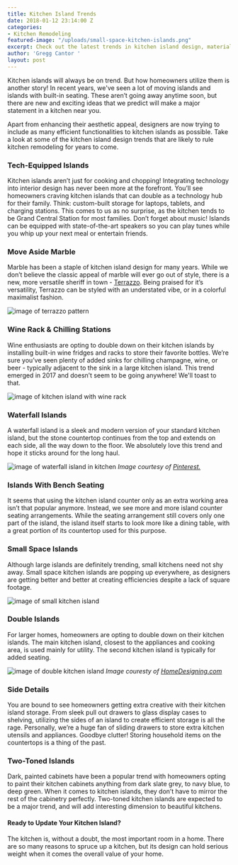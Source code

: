 ```yaml
---
title: Kitchen Island Trends
date: 2018-01-12 23:14:00 Z
categories:
- Kitchen Remodeling
featured-image: "/uploads/small-space-kitchen-islands.png"
excerpt: Check out the latest trends in kitchen island design, materials, and features for your kitchen.
author: 'Gregg Cantor '
layout: post
---
```


Kitchen islands will always be on trend. But how homeowners utilize them is another story! In recent years, we've seen a lot of moving islands and islands with built-in seating. These aren’t going away anytime soon, but there are new and exciting ideas that we predict will make a major statement in a kitchen near you.

Apart from enhancing their aesthetic appeal, designers are now trying to include as many efficient functionalities to kitchen islands as possible. Take a look at some of the kitchen island design trends that are likely to rule kitchen remodeling for years to come.

### Tech-Equipped Islands

Kitchen islands aren’t just for cooking and chopping! Integrating technology into interior design has never been more at the forefront. You’ll see homeowners craving kitchen islands that can double as a technology hub for their family. Think: custom-built storage for laptops, tablets, and charging stations. This comes to us as no surprise, as the kitchen tends to be Grand Central Station for most families. Don’t forget about music! Islands can be equipped with state-of-the-art speakers so you can play tunes while you whip up your next meal or entertain friends.

### Move Aside Marble

Marble has been a staple of kitchen island design for many years. While we don’t believe the classic appeal of marble will ever go out of style, there is a new, more versatile sheriff in town - [Terrazzo](https://www.apartmenttherapy.com/on-trend-terrazzo-is-making-a-major-comeback-241123). Being praised for it’s versatility, Terrazzo can be styled with an understated vibe, or in a colorful maximalist fashion.

![image of terrazzo pattern](/uploads/terrazzo.png "Terrazzo: Coming to a Kitchen Near Your in 2018")

### Wine Rack & Chilling Stations

Wine enthusiasts are opting to double down on their kitchen islands by installing built-in wine fridges and racks to store their favorite bottles. We’re sure you’ve seen plenty of added sinks for chilling champagne, wine, or beer - typically adjacent to the sink in a large kitchen island. This trend emerged in 2017 and doesn’t seem to be going anywhere! We'll toast to that.

![image of kitchen island with wine rack](/uploads/wine-rack-kitchen-island.png "Kitchen Islands with Installed Wine Racks Will Be Big")

### Waterfall Islands

A waterfall island is a sleek and modern version of your standard kitchen island, but the stone countertop continues from the top and extends on each side, all the way down to the floor. We absolutely love this trend and hope it sticks around for the long haul.

![image of waterfall island in kitchen](/uploads/waterfall-counter.png "Waterfall Islands Add a Modern Feel to Your Kitchen")
_Image courtesy of [Pinterest.](https://www.pinterest.com/search/pins/?q=waterfall%20kitchen%20island&rs=typed&term_meta\[\]=waterfall%7Ctyped&term_meta\[\]=kitchen%7Ctyped&term_meta\[\]=island%7Ctyped)_

### Islands With Bench Seating

It seems that using the kitchen island counter only as an extra working area isn’t that popular anymore. Instead, we see more and more island counter seating arrangements. While the seating arrangement still covers only one part of the island, the island itself starts to look more like a dining table, with a great portion of its countertop used for this purpose.

### Small Space Islands

Although large islands are definitely trending, small kitchens need not shy away. Small space kitchen islands are popping up everywhere, as designers are getting better and better at creating efficiencies despite a lack of square footage.

![image of small kitchen island](/uploads/small-space-kitchen-islands.png "Small Space Kitchen Islands Pack In a Lot of Style")

### Double Islands

For larger homes, homeowners are opting to double down on their kitchen islands. The main kitchen island, closest to the appliances and cooking area, is used mainly for utility. The second kitchen island is typically for added seating.

![image of double kitchen island](/uploads/double-island.jpg "Double Kitchen Islands are Twice the Fun")
_Image couresty of [HomeDesigning.com](http://www.home-designing.com/2012/06/perfectly-peaceful-designer-pad/wooden-kitchen-island-units)_

### Side Details

You are bound to see homeowners getting extra creative with their kitchen island storage. From sleek pull out drawers to glass display cases to shelving, utilizing the sides of an island to create efficient storage is all the rage. Personally, we’re a huge fan of sliding drawers to store extra kitchen utensils and appliances. Goodbye clutter! Storing household items on the countertops is a thing of the past.

### Two-Toned Islands

Dark, painted cabinets have been a popular trend with homeowners opting to paint their kitchen cabinets anything from dark slate grey, to navy blue, to deep green. When it comes to kitchen islands, they don’t have to mirror the rest of the cabinetry perfectly. Two-toned kitchen islands are expected to be a major trend, and will add interesting dimension to beautiful kitchens.

#### Ready to Update Your Kitchen Island?

The kitchen is, without a doubt, the most important room in a home. There are so many reasons to spruce up a kitchen, but its design can hold serious weight when it comes the overall value of your home.
